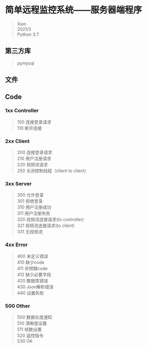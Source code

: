 # 简单远程监控系统——服务器端程序  
>Xien  
>2021/3  
>Python 3.7  

## 第三方库  
>pymysql  


## 文件  



## Code  
### 1xx  Controller
>100 连接登录请求    
>110 断开连接  

### 2xx  Client
>200 连接登录请求  
>210 用户注册请求  
>220 视频流请求  
>250 关闭控制线程（client to client）  

### 3xx  Server
>300 允许登录  
>301 拒绝登录  
>310 用户注册成功  
>311 用户注册失败  
>320 视频流连接请求(to controller)  
>321 视频流连接请求(to client)  
>331 无视频流  

### 4xx  Error
>400 未定义错误  
>410 缺少code  
>411 非预期code  
>412 缺少必要字段  
>420 数据库错误  
>430 Json解析错误  
>440 设置失败  


### 500 Other
>500 数据长度通知  
>510 清晰度设置  
>511 帧数设置  
>520 遥控指令  
>530 OK  